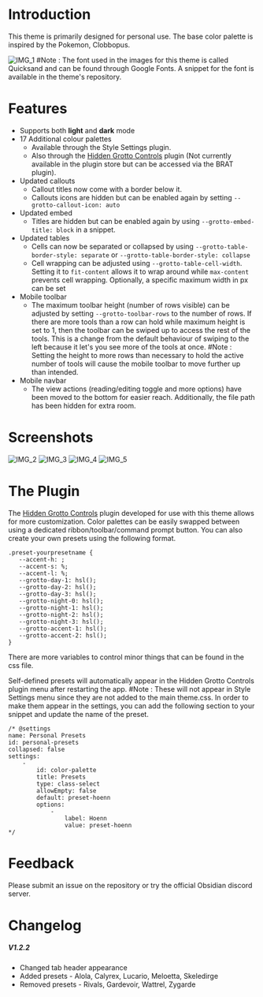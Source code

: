 # Introduction
This theme is primarily designed for personal use. The base color palette is inspired by the Pokemon, Clobbopus. 

![IMG_1](https://github.com/user-attachments/assets/5b480b0e-8515-418a-995a-c764ff6edb7d)
#Note : The font used in the images for this theme is called Quicksand and can be found through Google Fonts. A snippet for the font is available in the theme's repository. 
# Features
- Supports both **light** and **dark** mode
- 17 Additional colour palettes
	- Available through the Style Settings plugin.
	- Also through the [Hidden Grotto Controls](https://github.com/HotAndCold245/Hidden-Grotto-Controls) plugin (Not currently available in the plugin store but can be accessed via the BRAT plugin).
- Updated callouts
	- Callout titles now come with a border below it.
	- Callouts icons are hidden but can be enabled again by setting `--grotto-callout-icon: auto`
- Updated embed
	- Titles are hidden but can be enabled again by using `--grotto-embed-title: block` in a snippet.
- Updated tables
	- Cells can now be separated or collapsed by using `--grotto-table-border-style: separate` or `--grotto-table-border-style: collapse`
	- Cell wrapping can be adjusted using `--grotto-table-cell-width`. Setting it to `fit-content` allows it to wrap around while `max-content` prevents cell wrapping. Optionally, a specific maximum width in px can be set
- Mobile toolbar
	- The maximum toolbar height (number of rows visible) can be adjusted by setting `--grotto-toolbar-rows` to the number of rows. If there are more tools than a row can hold while maximum height is set to 1, then the toolbar can be swiped up to access the rest of the tools. This is a change from the default behaviour of swiping to the left because it let's you see more of the tools at once. #Note : Setting the height to more rows than necessary to hold the active number of tools will cause the mobile toolbar to move further up than intended. 
- Mobile navbar
	- The view actions (reading/editing toggle and more options) have been moved to the bottom for easier reach. Additionally, the file path has been hidden for extra room. 
# Screenshots
![IMG_2](https://github.com/user-attachments/assets/52056adc-e39f-4b01-8764-f0f7388be70e)
![IMG_3](https://github.com/user-attachments/assets/ed458c15-75f8-4459-b4d5-2aaacf782252)
![IMG_4](https://github.com/user-attachments/assets/00b3d483-f37d-4233-8abb-ad518b037148)
![IMG_5](https://github.com/user-attachments/assets/5935bd50-73eb-4543-bab0-d88d646ea786)

# The Plugin
 The [Hidden Grotto Controls](https://github.com/HotAndCold245/Hidden-Grotto-Controls) plugin developed for use with this theme allows for more customization. Color palettes can be easily swapped between using a dedicated ribbon/toolbar/command prompt button. You can also create your own presets using the following format. 
 ```
.preset-yourpresetname {
    --accent-h: ;
    --accent-s: %;
    --accent-l: %;
    --grotto-day-1: hsl();
    --grotto-day-2: hsl();
	--grotto-day-3: hsl();
    --grotto-night-0: hsl();
    --grotto-night-1: hsl();
    --grotto-night-2: hsl();
	--grotto-night-3: hsl();
    --grotto-accent-1: hsl();
    --grotto-accent-2: hsl();
}
 ```
There are more variables to control minor things that can be found in the css file.

Self-defined presets will automatically appear in the Hidden Grotto Controls plugin menu after restarting the app. 
#Note : These will not appear in Style Settings menu since they are not added to the main theme.css. In order to make them appear in the settings, you can add the following section to your snippet and update the name of the preset. 
```
/* @settings
name: Personal Presets
id: personal-presets
collapsed: false
settings:
    -
        id: color-palette
        title: Presets
        type: class-select
        allowEmpty: false
        default: preset-hoenn
        options:
            -
                label: Hoenn
                value: preset-hoenn
*/
```

# Feedback
Please submit an issue on the repository or try the official Obsidian discord server. 

# Changelog
##### V1.2.2
- Changed tab header appearance
- Added presets - Alola, Calyrex, Lucario, Meloetta, Skeledirge
- Removed presets - Rivals, Gardevoir, Wattrel, Zygarde
